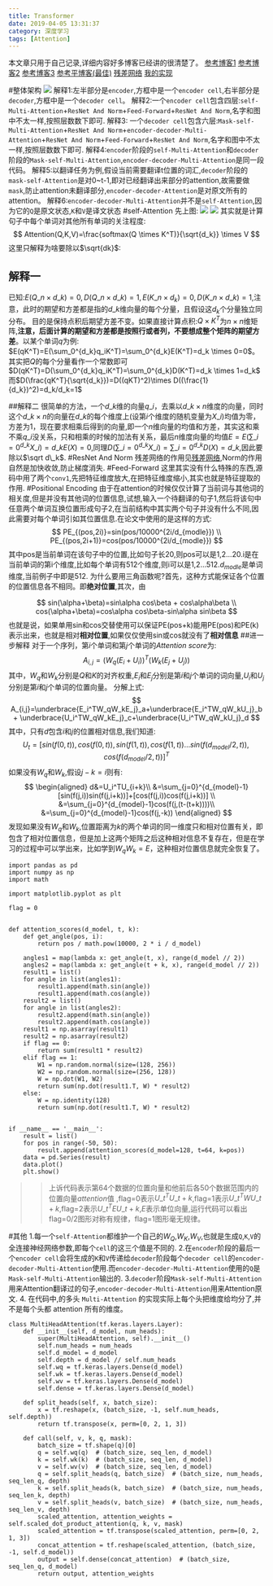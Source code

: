 ```yaml
---
title: Transformer
date: 2019-04-05 13:31:37
category: 深度学习
tags: [Attention]
---
```

本文章只用于自己记录,详细内容好多博客已经讲的很清楚了。
[参考博客1](https://jalammar.github.io/illustrated-transformer/)
[参考博客2](https://zhuanlan.zhihu.com/p/47282410?utm_source=wechat_session&utm_medium=social&s_r=0)
[参考博客3](https://blog.csdn.net/yiyele/article/details/81913031)
[参考平博客(最佳)](https://medium.com/@mromerocalvo/dissecting-bert-part1-6dcf5360b07f)
[残差网络](https://lingyixia.github.io/2019/05/01/CNNdevelopment/#ResNet)
[我的实现](https://github.com/lingyixia/Attention)
<!--more-->
#整体架构
![](/img/transform2.jpg)
解释1:左半部分是`encoder`,方框中是一个`encoder cell`,右半部分是`decoder`,方框中是一个`decoder cell`。
解释2:一个`encoder cell`包含四层:`self-Multi-Attention`+`ResNet And Norm`+`Feed-Forward`+`ResNet And Norm`,名字和图中不太一样,按照层数数下即可.
解释3: 一个`decoder cell`包含六层:`Mask-self-Multi-Attention`+`ResNet And Norm`+`encoder-decoder-Multi-Attention`+`ResNet And Norm`+`Feed-Forward`+`ResNet And Norm`,名字和图中不太一样,按照层数数下即可.
解释4:`encoder`阶段的`self-Multi-Attention`和`decoder`阶段的`Mask-self-Multi-Attention`,`encoder-decoder-Multi-Attention`是同一段代码。
解释5:以翻译任务为例,假设当前需要翻译t位置的词汇,`decoder`阶段的`mask-self-Attention`是对0~t-1,即对已经翻译出来部分的attention,故需要做`mask`,防止attention未翻译部分,`encoder-decoder-Attention`是对原文所有的attention。
解释6:`encoder-decoder-Multi-Attention`并不是`self-Attention`,因为它的`Q`是原文状态,`K`和`V`是译文状态
#self-Attention
先上图:
![](/img/transform1.gif)
![](/img/selfattention.jpg)
其实就是计算句子中每个单词对其他所有单词的关注程度:
$$
Attention(Q,K,V)=\frac{softmax(Q \times K^T)}{\sqrt{d_k}} \times V
$$
这里只解释为啥要除以$\sqrt{dk}$:
## 解释一
已知:$E(Q\_n \times d\_k)=0,D(Q\_n \times d\_k)=1,E(K\_n \times d_k)=0,D(K\_n \times d\_k)=1$,注意，此时的期望和方差都是指的$d\_k$维向量的每个分量，且假设这$d_k$个分量独立同分布。
目的是保持点积后期望方差不变。如果直接计算点积:$Q \times K^T$为$n \times n$维矩阵,**注意，后面计算的期望和方差都是按照行或者列，不要想成整个矩阵的期望方差**。以某个单词$q$为例:
$E(qK^T)=E(\sum_0^{d_k}q_iK^T)=\sum_0^{d_k}E(K^T)=d_k \times 0=0$。其实把$Q$的每个分量看作一个常数即可
$D(qK^T)=D(\sum_0^{d_k}q_iK^T)=\sum_0^{d_k}D(K^T)=d_k \times 1=d_k$
而$D(\frac{qK^T}{\sqrt{d_k}})=D((qKT)^2)\times D((\frac{1}{d_k})^2)=d_k/d_k=1$

##解释二
很简单的方法，一个$d\_k$维的向量$q\_i$，去乘以$d\_k \times n$维度的向量，同时这个$d\_k \times n$的向量在$d\_k$的每个维度上(设第$i$个维度的随机变量为$X\_i$)均值为零，方差为1，现在要求相乘后得到的向量,即一个$n$维向量的均值和方差，其实这和乘不乘$q\_i$没关系，只和相乘的时候的加法有关系，最后$n$维度向量的均值$E=E(\sum\_{i=0}^{d\_k}X\_i)=d\_kE(X)=0$,同理$D(\sum\_{i=0}^{d\_k}X\_i)=\sum\_{i=0}^{d\_k}D(X)=d\_k$,因此要除以$\sqrt d\_k$.
#ResNet And Norm
残差网络的作用见[残差网络](https://www.jianshu.com/p/e58437f39f65),Norm的作用自然是加快收敛,防止梯度消失.
#Feed-Forward
这里其实没有什么特殊的东西,源码中用了两个`conv1`,先把特征维度放大,在把特征维度缩小,其实也就是特征提取的作用.
#Positional Encoding
由于在attention的时候仅仅计算了当前词与其他词的相关度,但是并没有其他词的位置信息,试想,输入一个待翻译的句子1,然后将该句中任意两个单词互换位置形成句子2,在当前结构中其实两个句子并没有什么不同,因此需要对每个单词引如其位置信息.在论文中使用的是这样的方式:
$$
PE_{(pos,2i)}=sin(pos/10000^{2i/d_{modle}}) \\
PE_{(pos,2i+1)}=cos(pos/10000^{2i/d_{modle}})
$$
其中pos是当前单词在该句子中的位置,比如句子长20,则pos可以是1,2...20.i是在当前单词的第i个维度,比如每个单词有512个维度,则i可以是1,2...512.$d_{modle}$是单词维度,当前例子中即是512.
为什么要用三角函数呢?首先，这种方式能保证各个位置的位置信息各不相同。即**绝对位置**,其次，由

$$
sin(\alpha+\beta)=sin\alpha cos\beta + cos\alpha\beta \\
cos(\alpha+\beta)=cos\alpha cos\beta-sin\alpha sin\beta
$$
也就是说，如果单用sin和cos交替使用可以保证PE(pos+k)能用PE(pos)和PE(k)表示出来，也就是相对**相对位置**,如果仅仅使用sin或cos就没有了**相对信息**
##进一步解释
对于一个序列，第$i$个单词和第$j$个单词的$Attention$ $score$为:
$$
A_{i,j}=(W_q(E_i+U_i))^T(W_k(E_j+U_j))
$$
其中，$W_q$和$W_k$分别是$Q$和$K$的对齐权重,$E_i$和$E_j$分别是第$i$和$j$个单词的词向量,$U_i$和$U_j$分别是第$i$和$j$个单词的位置向量。
分解上式:
$$
A_{i,j}=\underbrace{E_i^TW_qW_kE_j}_a+\underbrace{E_i^TW_qW_kU_j}_b+ \underbrace{U_i^TW_qW_kE_j}_c+\underbrace{U_i^TW_qW_kU_j}_d
$$
其中，只有$d$包含$i$和$j$的位置相对信息,我们知道:
$$
U_t=\left[ sin(f(0,t)),cos(f(0,t)),sin(f(1,t)),cos(f(1,t))...sin(f(d_{model}/2,t)),cos(f(d_{model}/2,t)) \right]^T
$$
如果没有$W_q$和$W_k$,假设$j-k=i$则有:
$$
\begin{aligned}
d&=U_i^TU_{i+k}\\
&=\sum_{j=0}^{d_{model}-1}[sin(f(j,i))sin(f(j,i+k))]+[cos(f(j,i))cos(f(j,i+k))] \\
&=\sum_{j=0}^{d_{model}-1}cos(f(j,(t-(t+k))))\\
&=\sum_{j=0}^{d_{model}-1}cos(f(j,-k))
\end{aligned}
$$
发现如果没有$W_q$和$W_k$,位置距离为$k$的两个单词的同一维度只和相对位置有关，即包含了相对位置信息，但是加上这两个矩阵之后这种相对信息不复存在，但是在学习的过程中可以学出来，比如学到$W_qW_k=E$，这种相对位置信息就完全恢复了。
```
import pandas as pd
import numpy as np
import math

import matplotlib.pyplot as plt

flag = 0


def attention_scores(d_model, t, k):
    def get_angle(pos, i):
        return pos / math.pow(10000, 2 * i / d_model)

    angles1 = map(lambda x: get_angle(t, x), range(d_model // 2))
    angles2 = map(lambda x: get_angle(t + k, x), range(d_model // 2))
    result1 = list()
    for angle in list(angles1):
        result1.append(math.sin(angle))
        result1.append(math.cos(angle))
    result2 = list()
    for angle in list(angles2):
        result2.append(math.sin(angle))
        result2.append(math.cos(angle))
    result1 = np.asarray(result1)
    result2 = np.asarray(result2)
    if flag == 0:
        return sum(result1 * result2)
    elif flag == 1:
        W1 = np.random.normal(size=(128, 256))
        W2 = np.random.normal(size=(256, 128))
        W = np.dot(W1, W2)
        return sum(np.dot(result1.T, W) * result2)
    else:
        W = np.identity(128)
        return sum(np.dot(result1.T, W) * result2)


if __name__ == '__main__':
    result = list()
    for pos in range(-50, 50):
        result.append(attention_scores(d_model=128, t=64, k=pos))
    data = pd.Series(result)
    data.plot()
    plt.show()
```
>>上诉代码表示第$64$个数据的位置向量和他前后各50个数据范围内的位置向量$attention$值 ,flag=0表示$U\_t^T U\_{t+k}$,flag=1表示$U\_t^TWU\_{t+k}$,flag=2表示$U\_t^T E U\_{t+k}$,$E$表示单位向量,运行代码可以看出flag=0/2图形对称有规律，flag=1图形毫无规律。

#其他
1.每一个`self-Attention`都维护一个自己的$W_Q$,$W_K$,$W_V$,也就是生成`Q`,`K`,`V`的全连接神经网络参数,即每个`cell`的这三个值是不同的.
2.在`encoder`阶段的最后一个`encoder cell`会将生成的`K`和`V`传递给`decoder`阶段每个`decoder cell`的`encoder-decoder-Multi-Attention`使用.而`encoder-decoder-Multi-Attention`使用的`Q`是`Mask-self-Multi-Attention`输出的.
3.`decoder`阶段`Mask-self-Multi-Attention`用来Attention翻译过的句子,`encoder-decoder-Multi-Attention`用来Attention原文.
4. 在代码中,的多头 `Multi-Attention` 的实现实际上每个头把维度给均分了,并不是每个头都 attention 所有的维度。
```
class MultiHeadAttention(tf.keras.layers.Layer):
    def __init__(self, d_model, num_heads):
        super(MultiHeadAttention, self).__init__()
        self.num_heads = num_heads
        self.d_model = d_model
        self.depth = d_model // self.num_heads
        self.wq = tf.keras.layers.Dense(d_model)
        self.wk = tf.keras.layers.Dense(d_model)
        self.wv = tf.keras.layers.Dense(d_model)
        self.dense = tf.keras.layers.Dense(d_model)

    def split_heads(self, x, batch_size):
        x = tf.reshape(x, (batch_size, -1, self.num_heads, self.depth))
        return tf.transpose(x, perm=[0, 2, 1, 3])

    def call(self, v, k, q, mask):
        batch_size = tf.shape(q)[0]
        q = self.wq(q)  # (batch_size, seq_len, d_model)
        k = self.wk(k)  # (batch_size, seq_len, d_model)
        v = self.wv(v)  # (batch_size, seq_len, d_model)
        q = self.split_heads(q, batch_size)  # (batch_size, num_heads, seq_len_q, depth)
        k = self.split_heads(k, batch_size)  # (batch_size, num_heads, seq_len_k, depth)
        v = self.split_heads(v, batch_size)  # (batch_size, num_heads, seq_len_v, depth)
        scaled_attention, attention_weights = self.scaled_dot_product_attention(q, k, v, mask)
        scaled_attention = tf.transpose(scaled_attention, perm=[0, 2, 1, 3])
        concat_attention = tf.reshape(scaled_attention, (batch_size, -1, self.d_model))
        output = self.dense(concat_attention)  # (batch_size, seq_len_q, d_model)
        return output, attention_weights
```
